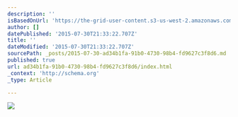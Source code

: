 ```yaml
---
description: ''
isBasedOnUrl: 'https://the-grid-user-content.s3-us-west-2.amazonaws.com/22291736-f2d6-4589-adae-6544e90caf74.jpg'
author: []
datePublished: '2015-07-30T21:33:22.707Z'
title: ''
dateModified: '2015-07-30T21:33:22.707Z'
sourcePath: _posts/2015-07-30-ad34b1fa-91b0-4730-98b4-fd9627c3f8d6.md
published: true
url: ad34b1fa-91b0-4730-98b4-fd9627c3f8d6/index.html
_context: 'http://schema.org'
_type: Article

---
```

![](https://the-grid-user-content.s3-us-west-2.amazonaws.com/22291736-f2d6-4589-adae-6544e90caf74.jpg)